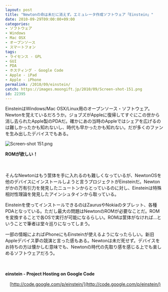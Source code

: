 ```yaml
---
layout: post
title: "Newtonの命は未だに消えず。エミュレータ作成ソフトウェア「Einstein」"
date: 2010-09-29T09:00:00+09:00
categories:
- ソフトウェア
- Windows
- Mac OSX
- オープンソース
- スマートフォン
tags: 
- ライセンス - GPL
- GUI
- PDA
- ホスティング - Google Code
- Apple - iPad
- Apple - iPhone
permalink: /2010/09/einstein/
catch: https://images.moongift.jp/2010/09/Screen-shot-151.png
id: 22395
---
```

EinsteinはWindows/Mac OSX/Linux用のオープンソース・ソフトウェア。Newtonを覚えているだろうか。ジョブズがAppleに復帰してすぐにこの世から消し去られたApple製のPDAだ。確かにあの当時のAppleではシェアを広げるのは難しかったかも知れないし、時代も早かったかも知れない。だが多くのファンを生み出したデバイスでもある。

  

![Screen-shot 151.png](https://images.moongift.jp/2010/09/Screen-shot-151.png)  
  
**ROMが欲しい！**

  

　

  

そんなNewtonはもう筐体を手に入れるのも難しくなっているが、NewtonOSを他のデバイスにインストールしようと言うプロジェクトがEinsteinだ。Newtonがかの万有引力を発見したニュートンからとっているのに対し、Einsteinは特殊相対性理論を発見したアインシュタインから取っている。

  
<!--more-->

Einsteinを使ってインストールできるのはZaurusやNokiaのタブレット、各種PDAとなっている。ただし最大の問題はNewtonのROMが必要なことだ。ROMを変換することで各OSで実行が可能になるらしい。ROMは筐体がなければ…ということで筆者は堂々巡りになってしまう。

  

一部の情報によればiPhoneにもEinsteinが使えるようになったらしい。新旧Appleデバイス夢の競演と言った感もある。Newtonは未だ死せず。デバイスをお持ちの方は懐かしむ意味でも、Newtonの時代の先取り感を感じる上でも楽しめるソフトウェアだろう。

  

　

  

**einstein - Project Hosting on Google Code**  
  
　[http://code.google.com/p/einstein/](http://code.google.com/p/einstein/)

  

